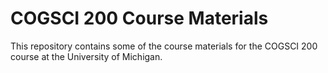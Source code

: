 # COGSCI 200 Course Materials
This repository contains some of the course materials for the COGSCI 200 course at the University of Michigan.